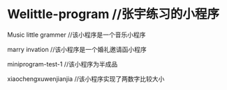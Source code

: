 # Welittle-program //张宇练习的小程序

Music little grammer //该小程序是一个音乐小程序

marry invation //该小程序是一个婚礼邀请函小程序

miniprogram-test-1 //该小程序为半成品

xiaochengxuwenjianjia //该小程序实现了两数字比较大小
